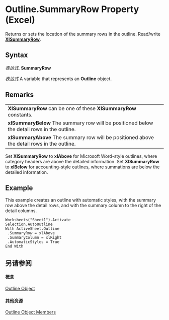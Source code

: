 
# Outline.SummaryRow Property (Excel)

Returns or sets the location of the summary rows in the outline. Read/write  **[XlSummaryRow](001da604-eb94-ba79-b43e-902662826116.md)**.


## Syntax

 _表达式_. **SummaryRow**

 _表达式_ A variable that represents an **Outline** object.


## Remarks


||
|:-----|
|**XlSummaryRow** can be one of these **XlSummaryRow** constants.|
|**xlSummaryBelow** The summary row will be positioned below the detail rows in the outline.|
|**xlSummaryAbove** The summary row will be positioned above the detail rows in the outline.|
Set  **XlSummaryRow** to **xlAbove** for Microsoft Word-style outlines, where category headers are above the detailed information. Set **XlSummaryRow** to **xlBelow** for accounting-style outlines, where summations are below the detailed information.


## Example

This example creates an outline with automatic styles, with the summary row above the detail rows, and with the summary column to the right of the detail columns.


```
Worksheets("Sheet1").Activate 
Selection.AutoOutline 
With ActiveSheet.Outline 
 .SummaryRow = xlAbove 
 .SummaryColumn = xlRight 
 .AutomaticStyles = True 
End With
```


## 另请参阅


#### 概念


[Outline Object](f5d50a8a-0dd9-638a-4374-5c648386a598.md)
#### 其他资源


[Outline Object Members](http://msdn.microsoft.com/library/bf8e2103-d023-fc1f-90f2-960dff36e548%28Office.15%29.aspx)